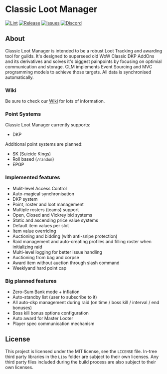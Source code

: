 Classic Loot Manager
====================

[![Lint](https://github.com/ClassicLootManager/ClassicLootManager/actions/workflows/lint.yml/badge.svg)](https://github.com/ClassicLootManager/ClassicLootManager)
[![Release](https://img.shields.io/github/v/release/ClassicLootManager/classiclootmanager.svg?color=important)](https://github.com/ClassicLootManager/ClassicLootManager/releases)
[![Issues](https://img.shields.io/github/issues/ClassicLootManager/classiclootmanager?color=blue)](https://github.com/ClassicLootManager/ClassicLootManager/issues)
[![Discord](https://img.shields.io/discord/813686248841019392?label=discord)](https://discord.gg/Qjn8KdD8yt)


About
--------------
Classic Loot Manager is intended to be a robust Loot Tracking and awarding tool for guilds.
It's designed to superseed old WoW Classic DKP AddOns and its derivatives and solves it's biggest painpoints by focusing on optimial communication and storage. CLM implements Event Sourcing and MVC programming models to achieve those targets. All data is synchronised automatically.

### Wiki
Be sure to check our [Wiki](https://github.com/ClassicLootManager/ClassicLootManager/wiki) for lots of information.

### Point Systems
Classic Loot Manager currently supports:
* DKP

Additional point systems are planned:
* SK (Suicide Kings)
* Roll based (`/random`)
* EPGP

### Implemented features
* Mulit-level Access Control
* Auto-magical synchronisation
* DKP system
* Point, roster and loot management
* Multiple rosters (teams) support
* Open, Closed and Vickrey bid systems
* Static and ascending price value systems
* Default item values per slot
* Item value overriding
* Auctioning and bidding (with anti-snipe protection)
* Raid management and auto-creating profiles and filling roster when initializing raid
* Multi-level logging for better issue handling
* Auctioning from bag and corpse
* Award item without auction through slash command
* Weeklyand hard point cap
### Big planned features
* Zero-Sum Bank mode + inflation
* Auto-standby list (user to subscribe to it)
* All auto-dkp management during raid (on time / boss kill / interval / end bonuses)
* Boss kill bonus options configuration
* Auto award for Master Looter
* Player spec communication mechanism

License
--------------

This project is licensed under the MIT license, see the `LICENSE` file. In-tree third party libraries in the `Libs` folder are subject to their own licenses.
Any third party files included during the build process are also subject to their own licenses.
